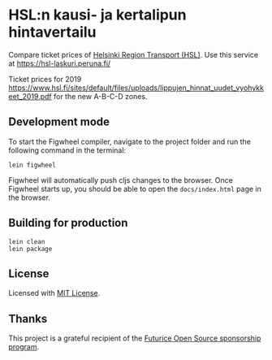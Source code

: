 # HSL:n kausi- ja kertalipun hintavertailu

Compare ticket prices of [Helsinki Region Transport (HSL)](https://www.hsl.fi/en). Use this service at https://hsl-laskuri.peruna.fi/

Ticket prices for 2019 https://www.hsl.fi/sites/default/files/uploads/lippujen_hinnat_uudet_vyohykkeet_2019.pdf for the new A-B-C-D zones.

## Development mode

To start the Figwheel compiler, navigate to the project folder and run the following command in the terminal:

```
lein figwheel
```

Figwheel will automatically push cljs changes to the browser.
Once Figwheel starts up, you should be able to open the `docs/index.html` page in the browser.


## Building for production

```
lein clean
lein package
```

## License

Licensed with [MIT License](LICENSE).

## Thanks

This project is a grateful recipient of the [Futurice Open Source sponsorship program](http://futurice.com/blog/sponsoring-free-time-open-source-activities?utm_source=github&utm_medium=spice).
